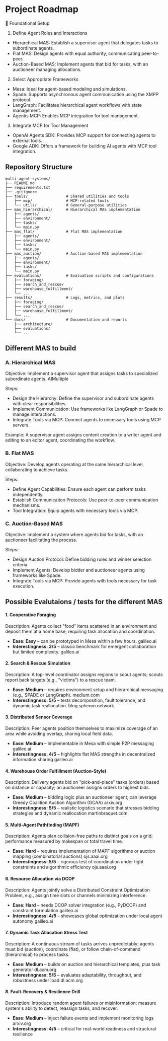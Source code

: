 # Project Roadmap
🧱 Foundational Setup

1. Define Agent Roles and Interactions
- Hierarchical MAS: Establish a supervisor agent that delegates tasks to subordinate agents.
- Flat MAS: Design agents with equal authority, communicating peer-to-peer.
- Auction-Based MAS: Implement agents that bid for tasks, with an auctioneer managing allocations.


2. Select Appropriate Frameworks
- Mesa: Ideal for agent-based modeling and simulations.
- Spade: Supports asynchronous agent communication using the XMPP protocol.
- LangGraph: Facilitates hierarchical agent workflows with state management.
- Agentis MCP: Enables MCP integration for tool management.

3. Integrate MCP for Tool Management
- OpenAI Agents SDK: Provides MCP support for connecting agents to external tools.
- Google ADK: Offers a framework for building AI agents with MCP tool integration.

## Repository Structure

```
multi-agent-systems/
├── README.md
├── requirements.txt
├── .gitignore
├── tools/                 # Shared utilities and tools
│   ├── mcp/               # MCP-related tools
│   └── utils/             # General-purpose utilities
├── mas_hierarchical/      # Hierarchical MAS implementation
│   ├── agents/
│   ├── environment/
│   ├── tasks/
│   └── main.py
├── mas_flat/              # Flat MAS implementation
│   ├── agents/
│   ├── environment/
│   ├── tasks/
│   └── main.py
├── mas_auction/           # Auction-based MAS implementation
│   ├── agents/
│   ├── environment/
│   ├── tasks/
│   └── main.py
├── evaluations/           # Evaluation scripts and configurations
│   ├── foraging/
│   ├── search_and_rescue/
│   ├── warehouse_fulfillment/
│   └── ...
├── results/               # Logs, metrics, and plots
│   ├── foraging/
│   ├── search_and_rescue/
│   ├── warehouse_fulfillment/
│   └── ...
└── docs/                  # Documentation and reports
    ├── architecture/
    ├── evaluations/
    └── ...
```

## Different MAS to build 

### A. Hierarchical MAS
Objective: Implement a supervisor agent that assigns tasks to specialized subordinate agents.
AIMultiple

Steps:

- Design the Hierarchy: Define the supervisor and subordinate agents with clear responsibilities.
- Implement Communication: Use frameworks like LangGraph or Spade to manage interactions.
- Integrate Tools via MCP: Connect agents to necessary tools using MCP servers.

Example: A supervisor agent assigns content creation to a writer agent and editing to an editor agent, coordinating the workflow.

### B. Flat MAS
Objective: Develop agents operating at the same hierarchical level, collaborating to achieve tasks.

Steps:

- Define Agent Capabilities: Ensure each agent can perform tasks independently.
- Establish Communication Protocols: Use peer-to-peer communication mechanisms.
- Tool Integration: Equip agents with necessary tools via MCP.


### C. Auction-Based MAS
Objective: Implement a system where agents bid for tasks, with an auctioneer facilitating the process.

Steps:

- Design Auction Protocol: Define bidding rules and winner selection criteria.
- Implement Agents: Develop bidder and auctioneer agents using frameworks like Spade.
- Integrate Tools via MCP: Provide agents with tools necessary for task execution.



## Possible Evalutaions / tests for the different MAS

#### 1. Cooperative Foraging

Description: Agents collect "food" items scattered in an environment and deposit them at a home base, requiring task allocation and coordination.

- **Ease: Easy** – can be prototyped in Mesa within a few hours. galileo.ai
- **Interestingness: 3/5** – classic benchmark for emergent collaboration but limited complexity. galileo.ai

#### 2. Search & Rescue Simulation

Description: A top-level coordinator assigns regions to scout agents; scouts report back targets (e.g., "victims") to a rescue team.

- **Ease: Medium** – requires environment setup and hierarchical messaging (e.g., SPADE or LangGraph). medium.com
- **Interestingness: 5/5** – tests decomposition, fault tolerance, and dynamic task reallocation. blog.spheron.network



#### 3. Distributed Sensor Coverage

Description: Peer agents position themselves to maximize coverage of an area while avoiding overlap, sharing local field data.

- **Ease: Medium** – implementable in Mesa with simple P2P messaging 
galileo.ai
- **Interestingness: 4/5** – highlights flat MAS strengths in decentralized information sharing 
galileo.ai


#### 4. Warehouse Order Fulfillment (Auction-Style)

Description: Delivery agents bid on "pick-and-place" tasks (orders) based on distance or capacity; an auctioneer assigns orders to highest bids.

- **Ease: Medium** – bidding logic plus an auctioneer agent; can leverage Greedy Coalition Auction Algorithm (GCAA) 
arxiv.org
- **Interestingness: 5/5** – realistic logistics scenario that stresses bidding strategies and dynamic reallocation 
martinbraquet.com


#### 5. Multi-Agent Pathfinding (MAPF)

Description: Agents plan collision-free paths to distinct goals on a grid; performance measured by makespan or total travel time.

- **Ease: Hard** – requires implementation of MAPF algorithms or auction mapping (combinatorial auctions) 
ojs.aaai.org
- **Interestingness: 5/5** – rigorous test of coordination under tight constraints and algorithmic efficiency
ojs.aaai.org


#### 6. Resource Allocation via DCOP

Description: Agents jointly solve a Distributed Constraint Optimization Problem, e.g., assign time slots or channels minimizing interference.

- **Ease: Hard** – needs DCOP solver integration (e.g., PyDCOP) and constraint formulation 
galileo.ai
- **Interestingness: 4/5** – showcases global optimization under local agent autonomy 
galileo.ai



#### 7. Dynamic Task Allocation Stress Test

Description: A continuous stream of tasks arrives unpredictably; agents must bid (auction), coordinate (flat), or follow chain-of-command (hierarchical) to process tasks.

- **Ease: Medium** – builds on auction and hierarchical templates, plus task generator 
dl.acm.org
- **Interestingness: 5/5** – evaluates adaptability, throughput, and robustness under load 
dl.acm.org


####  8. Fault-Recovery & Resilience Drill

Description: Introduce random agent failures or misinformation; measure system's ability to detect, reassign tasks, and recover.

- **Ease: Medium** – inject failure events and implement monitoring logs 
arxiv.org
- **Interestingness: 4/5** – critical for real-world readiness and structural resilience